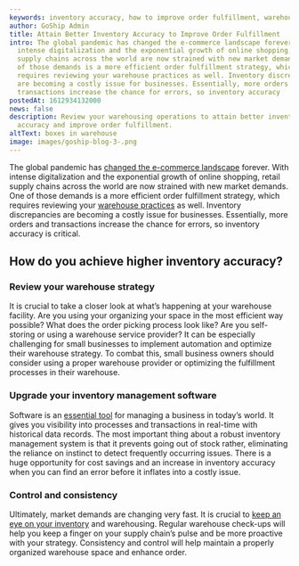 ```yaml
---
keywords: inventory accuracy, how to improve order fulfillment, warehousing operations
author: GoShip Admin
title: Attain Better Inventory Accuracy to Improve Order Fulfillment
intro: The global pandemic has changed the e-commerce landscape forever. With
  intense digitalization and the exponential growth of online shopping, retail
  supply chains across the world are now strained with new market demands. One
  of those demands is a more efficient order fulfillment strategy, which
  requires reviewing your warehouse practices as well. Inventory discrepancies
  are becoming a costly issue for businesses. Essentially, more orders and
  transactions increase the chance for errors, so inventory accuracy
postedAt: 1612934132000
news: false
description: Review your warehousing operations to attain better inventory
  accuracy and improve order fulfillment.
altText: boxes in warehouse
image: images/goship-blog-3-.png
---
```

The global pandemic has [changed the e-commerce landscape](https://www.goship.com/blog/3-tips-for-shipping-strategy-success-in-2021/) forever. With intense digitalization and the exponential growth of online shopping, retail supply chains across the world are now strained with new market demands. One of those demands is a more efficient order fulfillment strategy, which requires reviewing your [warehouse practices](https://www.plslogistics.com/blog/3-predicted-warehouse-management-trends-for-2021) as well. Inventory discrepancies are becoming a costly issue for businesses. Essentially, more orders and transactions increase the chance for errors, so inventory accuracy is critical.

## How do you achieve higher inventory accuracy?

### Review your warehouse strategy

It is crucial to take a closer look at what’s happening at your warehouse facility. Are you using your organizing your space in the most efficient way possible? What does the order picking process look like? Are you self-storing or using a warehouse service provider? It can be especially challenging for small businesses to implement automation and optimize their warehouse strategy. To combat this, small business owners should consider using a proper warehouse provider or optimizing the fulfillment processes in their warehouse.

### Upgrade your inventory management software

Software is an [essential tool](https://www.goship.com/blog/2021-outlook-small-business-trends/) for managing a business in today’s world. It gives you visibility into processes and transactions in real-time with historical data records. The most important thing about a robust inventory management system is that it prevents going out of stock rather, eliminating the reliance on instinct to detect frequently occurring issues. There is a huge opportunity for cost savings and an increase in inventory accuracy when you can find an error before it inflates into a costly issue.

### Control and consistency

Ultimately, market demands are changing very fast. It is crucial to [keep an eye on your inventory](https://www.goship.com/posts/what-is-deadstock-and-how-to-get-rid-of-it) and warehousing. Regular warehouse check-ups will help you keep a finger on your supply chain’s pulse and be more proactive with your strategy. Consistency and control will help maintain a properly organized warehouse space and enhance order.